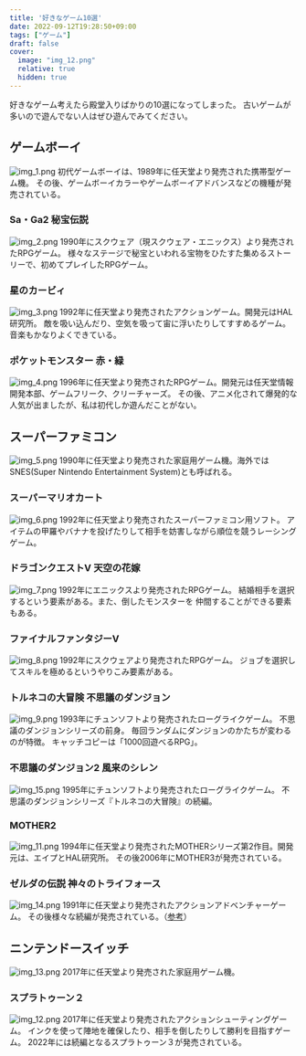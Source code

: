 ```yaml
---
title: '好きなゲーム10選'
date: 2022-09-12T19:28:50+09:00
tags: ["ゲーム"]
draft: false
cover:
  image: "img_12.png"
  relative: true
  hidden: true
---
```

好きなゲーム考えたら殿堂入りばかりの10選になってしまった。
古いゲームが多いので遊んでない人はぜひ遊んでみてください。

## ゲームボーイ
![img_1.png](img_1.png)
初代ゲームボーイは、1989年に任天堂より発売された携帯型ゲーム機。
その後、ゲームボーイカラーやゲームボーイアドバンスなどの機種が発売されている。

### Sa・Ga2 秘宝伝説
![img_2.png](img_2.png)
1990年にスクウェア（現スクウェア・エニックス）より発売されたRPGゲーム。
様々なステージで秘宝といわれる宝物をひたすた集めるストーリーで、初めてプレイしたRPGゲーム。

### 星のカービィ
![img_3.png](img_3.png)
1992年に任天堂より発売されたアクションゲーム。開発元はHAL研究所。
敵を吸い込んだり、空気を吸って宙に浮いたりしてすすめるゲーム。
音楽もかなりよくできている。

### ポケットモンスター 赤・緑
![img_4.png](img_4.png)
1996年に任天堂より発売されたRPGゲーム。開発元は任天堂情報開発本部、ゲームフリーク、クリーチャーズ。
その後、アニメ化されて爆発的な人気が出ましたが、私は初代しか遊んだことがない。

## スーパーファミコン
![img_5.png](img_5.png)
1990年に任天堂より発売された家庭用ゲーム機。海外ではSNES(Super Nintendo Entertainment System)とも呼ばれる。

### スーパーマリオカート
![img_6.png](img_6.png)
1992年に任天堂より発売されたスーパーファミコン用ソフト。
アイテムの甲羅やバナナを投げたりして相手を妨害しながら順位を競うレーシングゲーム。

### ドラゴンクエストV 天空の花嫁
![img_7.png](img_7.png)
1992年にエニックスより発売されたRPGゲーム。
結婚相手を選択するという要素がある。また、倒したモンスターを
仲間することができる要素もある。

### ファイナルファンタジーV
![img_8.png](img_8.png)
1992年にスクウェアより発売されたRPGゲーム。
ジョブを選択してスキルを極めるというやりこみ要素がある。

### トルネコの大冒険 不思議のダンジョン
![img_9.png](img_9.png)
1993年にチュンソフトより発売されたローグライクゲーム。
不思議のダンジョンシリーズの前身。
毎回ランダムにダンジョンのかたちが変わるのが特徴。
キャッチコピーは「1000回遊べるRPG」。

### 不思議のダンジョン2 風来のシレン
![img_15.png](img_15.png)
1995年にチュンソフトより発売されたローグライクゲーム。
不思議のダンジョンシリーズ『トルネコの大冒険』の続編。

### MOTHER2
![img_11.png](img_11.png)
1994年に任天堂より発売されたMOTHERシリーズ第2作目。開発元は、エイプとHAL研究所。
その後2006年にMOTHER3が発売されている。

### ゼルダの伝説 神々のトライフォース
![img_14.png](img_14.png)
1991年に任天堂より発売されたアクションアドベンチャーゲーム。
その後様々な続編が発売されている。（[参考](https://ja.wikipedia.org/wiki/%E3%82%BC%E3%83%AB%E3%83%80%E3%81%AE%E4%BC%9D%E8%AA%AC%E3%82%B7%E3%83%AA%E3%83%BC%E3%82%BA%E3%81%AE%E4%BD%9C%E5%93%81%E3%83%BB%E9%96%A2%E9%80%A3%E4%BD%9C%E5%93%81%E3%81%AE%E4%B8%80%E8%A6%A7)）

## ニンテンドースイッチ
![img_13.png](img_13.png)
2017年に任天堂より発売された家庭用ゲーム機。

### スプラトゥーン２
![img_12.png](img_12.png)
2017年に任天堂より発売されたアクションシューティングゲーム。
インクを使って陣地を確保したり、相手を倒したりして勝利を目指すゲーム。
2022年には続編となるスプラトゥーン３が発売されている。
